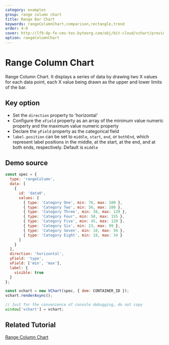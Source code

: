 ```yaml
---
category: examples
group: range column chart
title: Range Bar Chart
keywords: rangeColumnChart,comparison,rectangle,trend
order: 4-0
cover: http://lf9-dp-fe-cms-tos.byteorg.com/obj/bit-cloud/vchart/preview/range-column-chart/range-bar.png
option: rangeColumnChart
---
```


# Range Column Chart

Range Column Chart. It displays a series of data by drawing two X values for each data point, each X value being drawn as the upper and lower limits of the bar.

## Key option

- Set the `direction` property to 'horizontal'
- Configure the `xField` property as an array of the minimum value numeric property and the maximum value numeric property
- Declare the `yField` property as the categorical field
- `label.position` can be set to `middle`, `start`, `end`, or `bothEnd`, which represent label positions in the middle, at the start, at the end, and at both ends, respectively. Default is `middle`

## Demo source

```javascript livedemo
const spec = {
  type: 'rangeColumn',
  data: [
    {
      id: 'data0',
      values: [
        { type: 'Category One', min: 76, max: 100 },
        { type: 'Category Two', min: 56, max: 108 },
        { type: 'Category Three', min: 38, max: 129 },
        { type: 'Category Four', min: 58, max: 155 },
        { type: 'Category Five', min: 45, max: 120 },
        { type: 'Category Six', min: 23, max: 99 },
        { type: 'Category Seven', min: 18, max: 56 },
        { type: 'Category Eight', min: 18, max: 34 }
      ]
    }
  ],
  direction: 'horizontal',
  yField: 'type',
  xField: ['min', 'max'],
  label: {
    visible: true
  }
};

const vchart = new VChart(spec, { dom: CONTAINER_ID });
vchart.renderAsync();

// Just for the convenience of console debugging, do not copy
window['vchart'] = vchart;
```

## Related Tutorial

[Range Column Chart](link)

